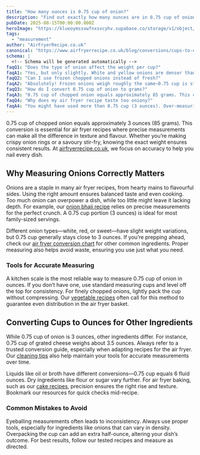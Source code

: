 ```yaml
---
title: "How many ounces is 0.75 cup of onion?"
description: "Find out exactly how many ounces are in 0.75 cup of onion for perfect air fryer recipes. Simple conversions and tips inside!"
pubDate: 2025-08-15T00:00:00.000Z
heroImage: "https://klueoymssxwfnxsvcyhv.supabase.co/storage/v1/object/public/Shmucket/how-many-ounces-is-0-75-cup-of-onion.webp"
tags:
  - "measurement"
author: "AirFryerRecipe.co.uk"
canonical: "https://www.airfryerrecipe.co.uk/blog/conversions/cups-to-ounces/how-many-ounces-is-0-75-cup-of-onion"
schema: |
  <!-- Schema will be generated automatically -->
faqQ1: "Does the type of onion affect the weight per cup?"
faqA1: "Yes, but only slightly. White and yellow onions are denser than sweet or red varieties, but 0.75 cup still averages around 3 ounces. For precise air fryer recipes, stick to the type specified to ensure consistency."
faqQ2: "Can I use frozen chopped onions instead of fresh?"
faqA2: "Absolutely! Frozen onions weigh roughly the same—0.75 cup is still about 3 ounces. Just pat them dry to remove excess moisture before air frying, as water content can affect crispiness."
faqQ3: "How do I convert 0.75 cup of onion to grams?"
faqA3: "0.75 cup of chopped onion equals approximately 85 grams. This conversion is handy for UK cooks using metric measurements in air fryer recipes. A kitchen scale ensures accuracy."
faqQ4: "Why does my air fryer recipe taste too oniony?"
faqA4: "You might have used more than 0.75 cup (3 ounces). Over-measuring onions can dominate flavours. For balanced results, follow recipes closely and adjust to taste after mastering the basics."
---
```

<p>0.75 cup of chopped onion equals approximately 3 ounces (85 grams). This conversion is essential for air fryer recipes where precise measurements can make all the difference in texture and flavour. Whether you’re making crispy onion rings or a savoury stir-fry, knowing the exact weight ensures consistent results. At <a href=https://www.airfryerrecipe.co.uk>airfryerrecipe.co.uk</a>, we focus on accuracy to help you nail every dish.</p>  

<h2>Why Measuring Onions Correctly Matters</h2>  
<p>Onions are a staple in many air fryer recipes, from hearty mains to flavourful sides. Using the right amount ensures balanced taste and even cooking. Too much onion can overpower a dish, while too little might leave it lacking depth. For example, our <a href=https://www.airfryerrecipe.co.uk/recipes>onion bhaji recipe</a> relies on precise measurements for the perfect crunch. A 0.75 cup portion (3 ounces) is ideal for most family-sized servings.</p>  

<p>Different onion types—white, red, or sweet—have slight weight variations, but 0.75 cup generally stays close to 3 ounces. If you’re prepping ahead, check our <a href=https://www.airfryerrecipe.co.uk/air-fryer-conversion-chart>air fryer conversion chart</a> for other common ingredients. Proper measuring also helps avoid waste, ensuring you use just what you need.</p>  

<h3>Tools for Accurate Measuring</h3>  
<p>A kitchen scale is the most reliable way to measure 0.75 cup of onion in ounces. If you don’t have one, use standard measuring cups and level off the top for consistency. For finely chopped onions, lightly pack the cup without compressing. Our <a href=https://www.airfryerrecipe.co.uk/recipe-category/vegetables>vegetable recipes</a> often call for this method to guarantee even distribution in the air fryer basket.</p>  

<h2>Converting Cups to Ounces for Other Ingredients</h2>  
<p>While 0.75 cup of onion is 3 ounces, other ingredients differ. For instance, 0.75 cup of grated cheese weighs about 3.5 ounces. Always refer to a trusted conversion guide, especially when adapting recipes for the air fryer. Our <a href=https://www.airfryerrecipe.co.uk/air-fryer-cleaner>cleaning tips</a> also help maintain your tools for accurate measurements over time.</p>  

<p>Liquids like oil or broth have different conversions—0.75 cup equals 6 fluid ounces. Dry ingredients like flour or sugar vary further. For air fryer baking, such as our <a href=https://www.airfryerrecipe.co.uk/recipe-category/cakes>cake recipes</a>, precision ensures the right rise and texture. Bookmark our resources for quick checks mid-recipe.</p>  

<h3>Common Mistakes to Avoid</h3>  
<p>Eyeballing measurements often leads to inconsistency. Always use proper tools, especially for ingredients like onions that can vary in density. Overpacking the cup can add an extra half-ounce, altering your dish’s outcome. For best results, follow our tested recipes and measure as directed.</p>
